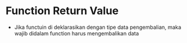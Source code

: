 # Function Return Value
- Jika functuin di deklarasikan dengan tipe data pengembalian, maka wajib didalam function harus mengembalikan data

